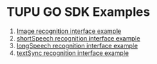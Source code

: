 # TUPU GO SDK Examples

1. [Image recognition interface example](./imagedemo/image.go)  
2. [shortSpeech recognition interface example](./speechdemo/sync/test.go)  
3. [longSpeech recognition interface example](./speechdemo/async/test.go)
3. [textSync recognition interface example](./textdemo/sync/text.go)